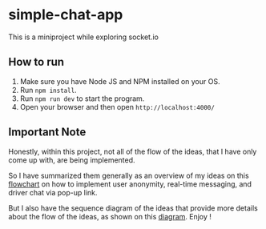 # simple-chat-app
This is a miniproject while exploring socket.io

## How to run

1. Make sure you have Node JS and NPM installed on your OS.
2. Run `npm install`.
3. Run `npm run dev` to start the program.
4. Open your browser and then open `http://localhost:4000/`

## Important Note
Honestly, within this project, not all of the flow of the ideas, that I have only come up with, are being implemented.<br> 

So I have summarized them generally as an overview of my ideas on this [flowchart](./docs/general_diagram.md) on how to implement user anonymity, real-time messaging, and driver chat via pop-up link.<br>

But I also have the sequence diagram of the ideas that provide more details about the flow of the ideas, as shown on this [diagram](./docs/sequence_flowchart.md). Enjoy !